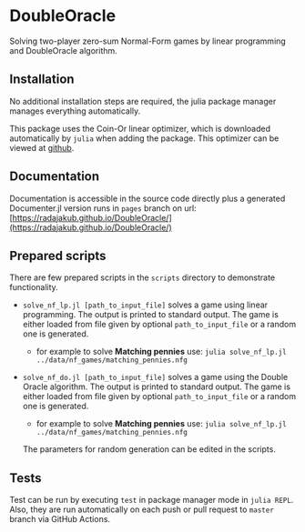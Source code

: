 # DoubleOracle

Solving two-player zero-sum Normal-Form games by linear programming and DoubleOracle algorithm.

## Installation

No additional installation steps are required, the julia package manager manages everything automatically.

This package uses the Coin-Or linear optimizer, which is downloaded automatically by `julia` when adding the package.
This optimizer can be viewed at [github](https://github.com/jump-dev/Clp.jl).

## Documentation

Documentation is accessible in the source code directly plus a generated Documenter.jl version runs in `pages` branch on url: [https://radajakub.github.io/DoubleOracle/](https://radajakub.github.io/DoubleOracle/)

## Prepared scripts

There are few prepared scripts in the `scripts` directory to demonstrate functionality.

- `solve_nf_lp.jl [path_to_input_file]` solves a game using linear programming. The output is printed to standard output. The game is either loaded from file given by optional `path_to_input_file` or a random one is generated.

    - for example to solve **Matching pennies** use: `julia solve_nf_lp.jl ../data/nf_games/matching_pennies.nfg`

- `solve_nf_do.jl [path_to_input_file]` solves a game using the Double Oracle algorithm. The output is printed to standard output. The game is either loaded from file given by optional `path_to_input_file` or a random one is generated.

    - for example to solve **Matching pennies** use: `julia solve_nf_lp.jl ../data/nf_games/matching_pennies.nfg`

    The parameters for random generation can be edited in the scripts.

## Tests

Test can be run by executing `test` in package manager mode in `julia REPL`.
Also, they are run automatically on each push or pull request to `master` branch via GitHub Actions.
